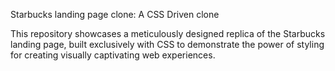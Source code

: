 Starbucks landing page clone: A CSS Driven clone

This repository showcases a meticulously designed replica of the Starbucks landing page, built exclusively with CSS to demonstrate the power of styling for creating visually captivating web experiences.
